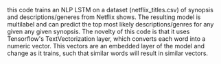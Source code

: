 this code trains an NLP LSTM on a dataset (netflix_titles.csv) of synopsis and descriptions/generes from Netflix shows. The resulting model is
multilabel and can predict the top most likely descriptions/genres for any given any given synopsis. The novelty of this code is that it uses
Tensorflow's TextVectorization layer, which converts each word into a numeric vector. This vectors are an embedded layer of the model and 
change as it trains, such that similar words will result in similar vectors.
